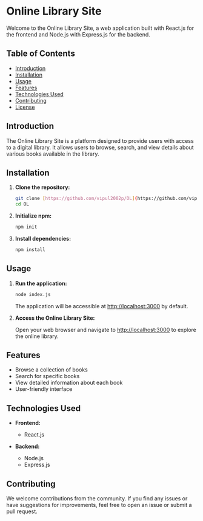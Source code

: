 # Online Library Site

Welcome to the Online Library Site, a web application built with React.js for the frontend and Node.js with Express.js for the backend.

## Table of Contents
- [Introduction](#introduction)
- [Installation](#installation)
- [Usage](#usage)
- [Features](#features)
- [Technologies Used](#technologies-used)
- [Contributing](#contributing)
- [License](#license)

## Introduction

The Online Library Site is a platform designed to provide users with access to a digital library. It allows users to browse, search, and view details about various books available in the library.

## Installation

1. **Clone the repository:**

    ```bash
    git clone [https://github.com/vipul2002p/OL](https://github.com/vipul2002p/OL.git)
    cd OL
    ```

2. **Initialize npm:**

    ```bash
    npm init
    ```

3. **Install dependencies:**

    ```bash
    npm install
    ```

## Usage

1. **Run the application:**

    ```bash
    node index.js
    ```

    The application will be accessible at [http://localhost:3000](http://localhost:3000) by default.

2. **Access the Online Library Site:**

    Open your web browser and navigate to [http://localhost:3000](http://localhost:3000) to explore the online library.

## Features

- Browse a collection of books
- Search for specific books
- View detailed information about each book
- User-friendly interface

## Technologies Used

- **Frontend:**
  - React.js

- **Backend:**
  - Node.js
  - Express.js

## Contributing

We welcome contributions from the community. If you find any issues or have suggestions for improvements, feel free to open an issue or submit a pull request.
